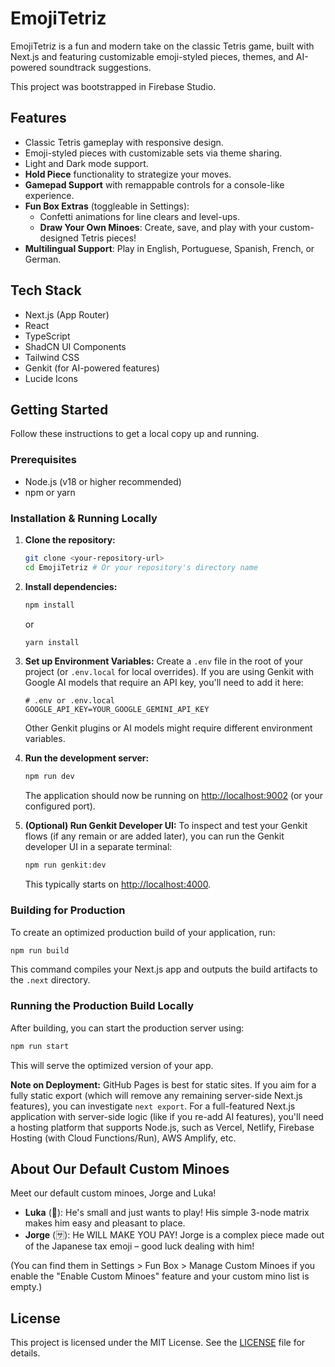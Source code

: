 # EmojiTetriz

EmojiTetriz is a fun and modern take on the classic Tetris game, built with Next.js and featuring customizable emoji-styled pieces, themes, and AI-powered soundtrack suggestions.

This project was bootstrapped in Firebase Studio.

## Features

*   Classic Tetris gameplay with responsive design.
*   Emoji-styled pieces with customizable sets via theme sharing.
*   Light and Dark mode support.
*   **Hold Piece** functionality to strategize your moves.
*   **Gamepad Support** with remappable controls for a console-like experience.
*   **Fun Box Extras** (toggleable in Settings):
    *   Confetti animations for line clears and level-ups.
    *   **Draw Your Own Minoes**: Create, save, and play with your custom-designed Tetris pieces!
*   **Multilingual Support**: Play in English, Portuguese, Spanish, French, or German.

## Tech Stack

*   Next.js (App Router)
*   React
*   TypeScript
*   ShadCN UI Components
*   Tailwind CSS
*   Genkit (for AI-powered features)
*   Lucide Icons

## Getting Started

Follow these instructions to get a local copy up and running.

### Prerequisites

*   Node.js (v18 or higher recommended)
*   npm or yarn

### Installation & Running Locally

1.  **Clone the repository:**
    ```bash
    git clone <your-repository-url>
    cd EmojiTetriz # Or your repository's directory name
    ```

2.  **Install dependencies:**
    ```bash
    npm install
    ```
    or
    ```bash
    yarn install
    ```

3.  **Set up Environment Variables:**
    Create a `.env` file in the root of your project (or `.env.local` for local overrides). If you are using Genkit with Google AI models that require an API key, you'll need to add it here:
    ```env
    # .env or .env.local
    GOOGLE_API_KEY=YOUR_GOOGLE_GEMINI_API_KEY
    ```
    Other Genkit plugins or AI models might require different environment variables.

4.  **Run the development server:**
    ```bash
    npm run dev
    ```
    The application should now be running on [http://localhost:9002](http://localhost:9002) (or your configured port).

5.  **(Optional) Run Genkit Developer UI:**
    To inspect and test your Genkit flows (if any remain or are added later), you can run the Genkit developer UI in a separate terminal:
    ```bash
    npm run genkit:dev
    ```
    This typically starts on [http://localhost:4000](http://localhost:4000).

### Building for Production

To create an optimized production build of your application, run:
```bash
npm run build
```
This command compiles your Next.js app and outputs the build artifacts to the `.next` directory.

### Running the Production Build Locally

After building, you can start the production server using:
```bash
npm run start
```
This will serve the optimized version of your app.

**Note on Deployment:** GitHub Pages is best for static sites. If you aim for a fully static export (which will remove any remaining server-side Next.js features), you can investigate `next export`. For a full-featured Next.js application with server-side logic (like if you re-add AI features), you'll need a hosting platform that supports Node.js, such as Vercel, Netlify, Firebase Hosting (with Cloud Functions/Run), AWS Amplify, etc.

## About Our Default Custom Minoes

Meet our default custom minoes, Jorge and Luka!

*   **Luka** (🔴): He's small and just wants to play! His simple 3-node matrix makes him easy and pleasant to place.
*   **Jorge** (🈂️): He WILL MAKE YOU PAY! Jorge is a complex piece made out of the Japanese tax emoji – good luck dealing with him!

(You can find them in Settings > Fun Box > Manage Custom Minoes if you enable the "Enable Custom Minoes" feature and your custom mino list is empty.)

## License

This project is licensed under the MIT License. See the [LICENSE](LICENSE) file for details.
